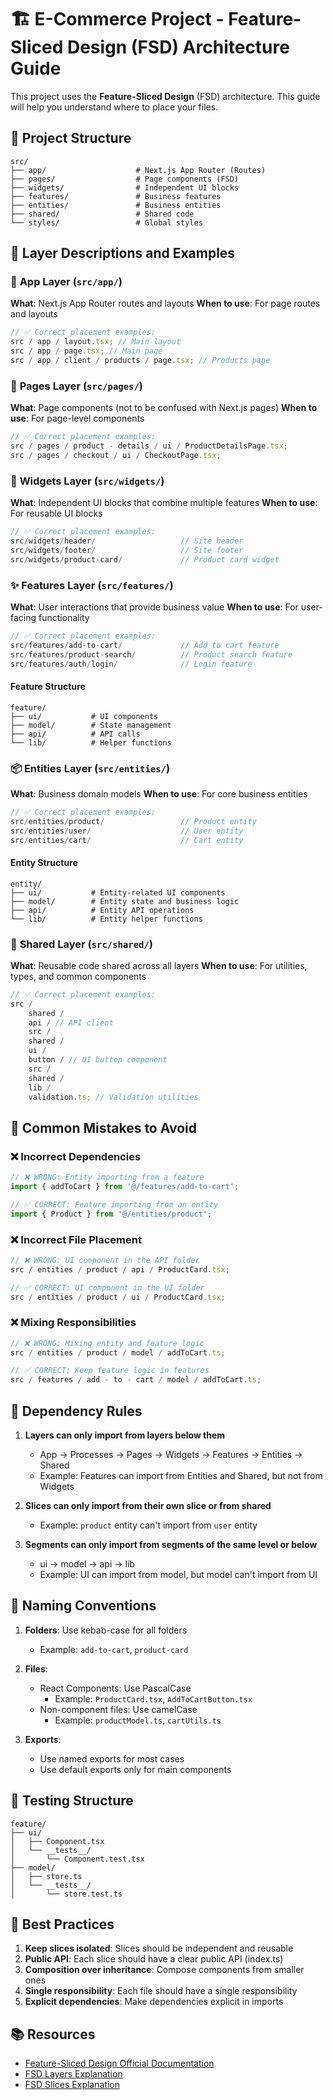 # 🏗️ E-Commerce Project - Feature-Sliced Design (FSD) Architecture Guide

This project uses the **Feature-Sliced Design** (FSD) architecture. This guide will help you understand where to place your files.

## 📁 Project Structure

```
src/
├── app/                    # Next.js App Router (Routes)
├── pages/                  # Page components (FSD)
├── widgets/                # Independent UI blocks
├── features/               # Business features
├── entities/               # Business entities
├── shared/                 # Shared code
└── styles/                 # Global styles
```

## 🎯 Layer Descriptions and Examples

### 📱 **App Layer** (`src/app/`)

**What**: Next.js App Router routes and layouts
**When to use**: For page routes and layouts

```typescript
// ✅ Correct placement examples:
src / app / layout.tsx; // Main layout
src / app / page.tsx; // Main page
src / app / client / products / page.tsx; // Products page
```

### 📄 **Pages Layer** (`src/pages/`)

**What**: Page components (not to be confused with Next.js pages)
**When to use**: For page-level components

```typescript
// ✅ Correct placement examples:
src / pages / product - details / ui / ProductDetailsPage.tsx;
src / pages / checkout / ui / CheckoutPage.tsx;
```

### 🧩 **Widgets Layer** (`src/widgets/`)

**What**: Independent UI blocks that combine multiple features
**When to use**: For reusable UI blocks

```typescript
// ✅ Correct placement examples:
src/widgets/header/                   // Site header
src/widgets/footer/                   // Site footer
src/widgets/product-card/             // Product card widget
```

### ✨ **Features Layer** (`src/features/`)

**What**: User interactions that provide business value
**When to use**: For user-facing functionality

```typescript
// ✅ Correct placement examples:
src/features/add-to-cart/             // Add to cart feature
src/features/product-search/          // Product search feature
src/features/auth/login/              // Login feature
```

#### Feature Structure

```
feature/
├── ui/           # UI components
├── model/        # State management
├── api/          # API calls
└── lib/          # Helper functions
```

### 📦 **Entities Layer** (`src/entities/`)

**What**: Business domain models
**When to use**: For core business entities

```typescript
// ✅ Correct placement examples:
src/entities/product/                 // Product entity
src/entities/user/                    // User entity
src/entities/cart/                    // Cart entity
```

#### Entity Structure

```
entity/
├── ui/           # Entity-related UI components
├── model/        # Entity state and business logic
├── api/          # Entity API operations
└── lib/          # Entity helper functions
```

### 🔧 **Shared Layer** (`src/shared/`)

**What**: Reusable code shared across all layers
**When to use**: For utilities, types, and common components

```typescript
// ✅ Correct placement examples:
src /
    shared /
    api / // API client
    src /
    shared /
    ui /
    button / // UI button component
    src /
    shared /
    lib /
    validation.ts; // Validation utilities
```

## 🚫 Common Mistakes to Avoid

### ❌ Incorrect Dependencies

```typescript
// ❌ WRONG: Entity importing from a feature
import { addToCart } from '@/features/add-to-cart';

// ✅ CORRECT: Feature importing from an entity
import { Product } from '@/entities/product';
```

### ❌ Incorrect File Placement

```typescript
// ❌ WRONG: UI component in the API folder
src / entities / product / api / ProductCard.tsx;

// ✅ CORRECT: UI component in the UI folder
src / entities / product / ui / ProductCard.tsx;
```

### ❌ Mixing Responsibilities

```typescript
// ❌ WRONG: Mixing entity and feature logic
src / entities / product / model / addToCart.ts;

// ✅ CORRECT: Keep feature logic in features
src / features / add - to - cart / model / addToCart.ts;
```

## 🔄 Dependency Rules

1. **Layers can only import from layers below them**
    - App → Processes → Pages → Widgets → Features → Entities → Shared
    - Example: Features can import from Entities and Shared, but not from Widgets

2. **Slices can only import from their own slice or from shared**
    - Example: `product` entity can't import from `user` entity

3. **Segments can only import from segments of the same level or below**
    - ui → model → api → lib
    - Example: UI can import from model, but model can't import from UI

## 📝 Naming Conventions

1. **Folders**: Use kebab-case for all folders
    - Example: `add-to-cart`, `product-card`

2. **Files**:
    - React Components: Use PascalCase
        - Example: `ProductCard.tsx`, `AddToCartButton.tsx`
    - Non-component files: Use camelCase
        - Example: `productModel.ts`, `cartUtils.ts`

3. **Exports**:
    - Use named exports for most cases
    - Use default exports only for main components

## 🧪 Testing Structure

```
feature/
├── ui/
│   ├── Component.tsx
│   └── __tests__/
│       └── Component.test.tsx
├── model/
│   ├── store.ts
│   └── __tests__/
│       └── store.test.ts
```

## 🚀 Best Practices

1. **Keep slices isolated**: Slices should be independent and reusable
2. **Public API**: Each slice should have a clear public API (index.ts)
3. **Composition over inheritance**: Compose components from smaller ones
4. **Single responsibility**: Each file should have a single responsibility
5. **Explicit dependencies**: Make dependencies explicit in imports

## 📚 Resources

- [Feature-Sliced Design Official Documentation](https://feature-sliced.design/)
- [FSD Layers Explanation](https://feature-sliced.design/docs/reference/layers)
- [FSD Slices Explanation](https://feature-sliced.design/docs/reference/slices)
